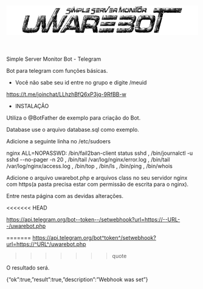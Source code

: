 <center><img src="img/uwarebot.png"></center>
<br><br><br>
Simple Server Monitor Bot - Telegram

Bot para telegram com funções básicas.

- Você não sabe seu id entre no grupo e digite /meuid

https://t.me/joinchat/LLhzhBfQ6xP3jq-9RfBB-w

- INSTALAÇÂO

Utiliza o @BotFather de exemplo para criação do Bot.

Database use o arquivo database.sql como exemplo.

Adicione a seguinte linha no /etc/sudoers

nginx   ALL=NOPASSWD: /bin/fail2ban-client status sshd , /bin/journalctl -u sshd --no-pager -n 20 , /bin/tail /var/log/nginx/error.log , /bin/tail /var/log/nginx/access.log  , /bin/top , /bin/ls , /bin/ping , /bin/whois

Adicione o arquivo uwarebot.php e arquivos class no seu servidor nginx com https(a pasta precisa estar com permissão de escrita para o nginx).

Entre nesta página com as devidas alterações.

<<<<<<< HEAD


https://api.telegram.org/bot--token--/setwebhook?url=https://--URL--/uwarebot.php

=======
https://api.telegram.org/bot^token^/setwebhook?url=https://^URL^/uwarebot.php
>>>>>>> quote

O resultado será.

{“ok”:true,”result”:true,”description”:”Webhook was set”}
